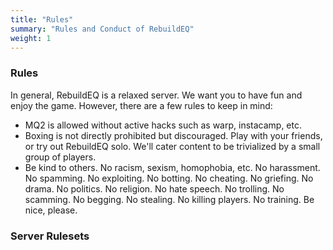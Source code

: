 ```yaml
---
title: "Rules"
summary: "Rules and Conduct of RebuildEQ"
weight: 1
---
```


### Rules

In general, RebuildEQ is a relaxed server. We want you to have fun and enjoy the game. However, there are a few rules to keep in mind:

- MQ2 is allowed without active hacks such as warp, instacamp, etc.
- Boxing is not directly prohibited but discouraged. Play with your friends, or try out RebuildEQ solo. We'll cater content to be trivialized by a small group of players.
- Be kind to others. No racism, sexism, homophobia, etc. No harassment. No spamming. No exploiting. No botting. No cheating. No griefing. No drama. No politics. No religion. No hate speech. No trolling. No scamming. No begging. No stealing. No killing players. No training. Be nice, please.

### Server Rulesets